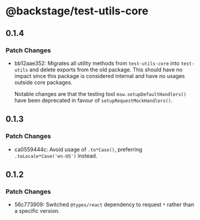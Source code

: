 # @backstage/test-utils-core

## 0.1.4

### Patch Changes

- bb12aae352: Migrates all utility methods from `test-utils-core` into `test-utils` and delete exports from the old package.
  This should have no impact since this package is considered internal and have no usages outside core packages.

  Notable changes are that the testing tool `msw.setupDefaultHandlers()` have been deprecated in favour of `setupRequestMockHandlers()`.

## 0.1.3

### Patch Changes

- ca0559444c: Avoid usage of `.to*Case()`, preferring `.toLocale*Case('en-US')` instead.

## 0.1.2

### Patch Changes

- 56c773909: Switched `@types/react` dependency to request `*` rather than a specific version.
